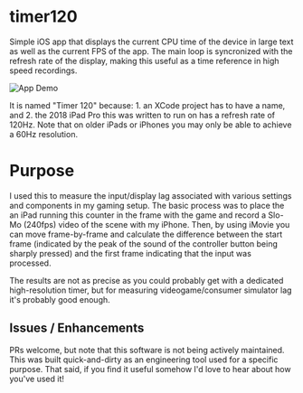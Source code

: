 # timer120
Simple iOS app that displays the current CPU time of the device in large text as well as the current FPS of the app. The main loop is syncronized with the refresh rate of the display, making this useful as a time reference in high speed recordings.

![App Demo](https://media.giphy.com/media/ib9w8QD1TG3X1ZE5tf/giphy.gif)

It is named "Timer 120" because: 1. an XCode project has to have a name, and 2. the 2018 iPad Pro this was written to run on has a refresh rate of 120Hz. Note that on older iPads or iPhones you may only be able to achieve a 60Hz resolution.

# Purpose
I used this to measure the input/display lag associated with various settings and components in my gaming setup. The basic process was to place the an iPad running this counter in the frame with the game and record a Slo-Mo (240fps) video of the scene with my iPhone. Then, by using iMovie you can move frame-by-frame and calculate the difference between the start frame (indicated by the peak of the sound of the controller button being sharply pressed) and the first frame indicating that the input was processed.

The results are not as precise as you could probably get with a dedicated high-resolution timer, but for measuring videogame/consumer simulator lag it's probably good enough.

## Issues / Enhancements
PRs welcome, but note that this software is not being actively maintained. This was built quick-and-dirty as an engineering tool used for a specific purpose. That said, if you find it useful somehow I'd love to hear about how you've used it!

